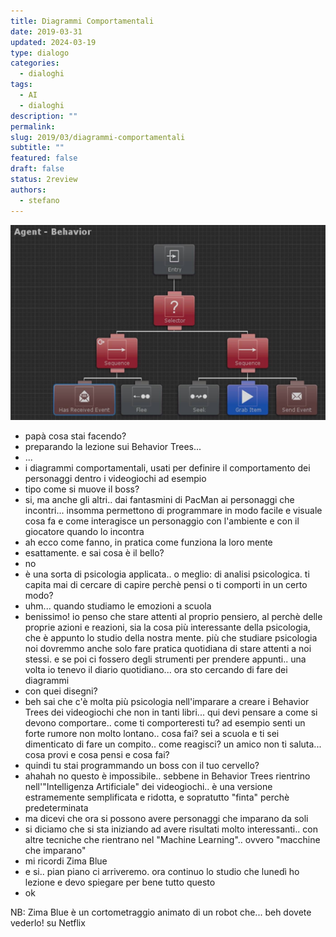 ```yaml
---
title: Diagrammi Comportamentali
date: 2019-03-31
updated: 2024-03-19
type: dialogo
categories:
  - dialoghi
tags:
  - AI
  - dialoghi
description: ""
permalink: 
slug: 2019/03/diagrammi-comportamentali
subtitle: ""
featured: false
draft: false
status: 2review
authors:
  - stefano
---
```


![Diagrammi Comportamentali](../../../assets/img/dadialog/diagrammi-comportamentali.jpg)

- papà cosa stai facendo?
- preparando la lezione sui Behavior Trees...
- ...
- i diagrammi comportamentali, usati per definire il comportamento dei personaggi dentro i videogiochi ad esempio
- tipo come si muove il boss?
- si, ma anche gli altri.. dai fantasmini di PacMan ai personaggi che incontri... insomma permettono di programmare in modo facile e visuale cosa fa e come interagisce un personaggio con l'ambiente e con il giocatore quando lo incontra
- ah ecco come fanno, in pratica come funziona la loro mente
- esattamente. e sai cosa è il bello?
- no
- è una sorta di psicologia applicata.. o meglio: di analisi psicologica. ti capita mai di cercare di capire perchè pensi o ti comporti in un certo modo?
- uhm... quando studiamo le emozioni a scuola
- benissimo! io penso che stare attenti al proprio pensiero, al perchè delle proprie azioni e reazioni, sia la cosa più interessante della psicologia, che è appunto lo studio della nostra mente. più che studiare psicologia noi dovremmo anche solo fare pratica quotidiana di stare attenti a noi stessi.
e se poi ci fossero degli strumenti per prendere appunti.. una volta io tenevo il diario quotidiano... ora sto cercando di fare dei diagrammi
- con quei disegni?
- beh sai che c'è molta più psicologia nell'imparare a creare i Behavior Trees dei videogiochi che non in tanti libri... 
qui devi pensare a come si devono comportare.. come ti comporteresti tu? ad esempio senti un forte rumore non molto lontano.. cosa fai?
sei a scuola e ti sei dimenticato di fare un compito.. come reagisci?
un amico non ti saluta... cosa provi e cosa pensi e cosa fai?
- quindi tu stai programmando un boss con il tuo cervello?
- ahahah no questo è impossibile.. sebbene in Behavior Trees rientrino nell'"Intelligenza Artificiale" dei videogiochi.. è una versione estramemente semplificata e ridotta, e sopratutto "finta" perchè predeterminata
- ma dicevi che ora si possono avere personaggi che imparano da soli
- si diciamo che si sta iniziando ad avere risultati molto interessanti.. con altre tecniche che rientrano nel "Machine Learning".. ovvero "macchine che imparano"
- mi ricordi Zima Blue
- e si.. pian piano ci arriveremo. ora continuo lo studio che lunedì ho lezione e devo spiegare per bene tutto questo
- ok

NB: Zima Blue è un cortometraggio animato di un robot che... beh dovete vederlo! su Netflix
